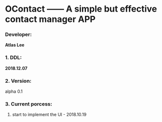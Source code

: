 # OContact —— A simple but effective contact manager APP

### Developer:
**Atlas Lee**

### 1. DDL: 
**2018.12.07**

### 2. Version:
alpha 0.1

### 3. Current porcess:
1. start to implement the UI - 2018.10.19

